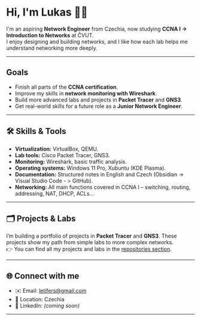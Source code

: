 # Hi, I'm Lukas 👨‍💻 

I'm an aspiring **Network Engineer** from Czechia, now studying **CCNA I -> Introduction to Networks** at ČVUT.  
I enjoy designing and building networks, and I like how each lab helps me understand networking more deeply. 

---

##    Goals
- Finish all parts of the **CCNA certification**.    
- Improve my skills in **network monitoring with Wireshark**.
- Build more advanced labs and projects in **Packet Tracer** and **GNS3**.    
- Get real-world skills for a future role as a **Junior Network Engineer**.  

---

## 🛠️ Skills & Tools
- **Virtualization:** VirtualBox, QEMU.
- **Lab tools:** Cisco Packet Tracer, GNS3.    
- **Monitoring:** Wireshark, basic traffic analysis.
- **Operating systems:** Windows 11 Pro, Xubuntu (KDE Plasma).  
- **Documentation:** Structured notes in English and Czech (Obsidian -> Visual Studio Code - > GitHub).   
- **Networking:** All main functions covered in CCNA I – switching, routing, addressing, NAT, DHCP, ACLs...
---

## 🗂 Projects & Labs
I’m building a portfolio of projects in **Packet Tracer** and **GNS3**.
These projects show my path from simple labs to more complex networks.  
👉 You can find all my projects and labs in the [repositories section](https://github.com/lukasdula?tab=repositories).

---

## 🌐 Connect with me
- ✉️ Email: [letifers@gmail.com](mailto:letifers@gmail.com)  
- 📍 Location: Czechia  
- 💼 LinkedIn: *(coming soon)*  

---
